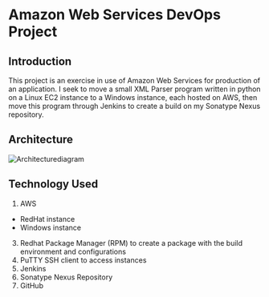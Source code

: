 # Amazon Web Services DevOps Project

## Introduction
This project is an exercise in use of Amazon Web Services for production of an application. I seek to move a small XML Parser program written in python on a Linux EC2 instance to a Windows instance, each hosted on AWS, then move this program through Jenkins to create a build on my Sonatype Nexus repository.

## Architecture
![Architecturediagram](https://github.com/user-attachments/assets/3b4351fd-6f50-4966-905e-b13331ba2fa7)

## Technology Used
1. AWS
  - RedHat instance
  - Windows instance
3. Redhat Package Manager (RPM) to create a package with the build environment and configurations
4. PuTTY SSH client to access instances
5. Jenkins
6. Sonatype Nexus Repository
7. GitHub



